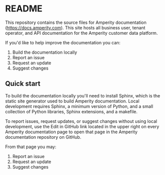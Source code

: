 # README

This repository contains the source files for Amperity documentation (https://docs.amperity.com). This site hosts all business user, tenant operator, and API documentation for the Amperity customer data platform.

If you'd like to help improve the documentation you can:

1. Build the documentation locally
1. Report an issue
1. Request an update
1. Suggest changes

## Quick start

To build the documentation locally you'll need to install Sphinx, which is the static site generator used to build Amperity documentation. Local development requires Sphinx, a minimum version of Python, and a small collection of Python libraries, Sphinx extensions, and a makefile.

To report issues, request updates, or suggest changes without using local development, use the Edit in GitHub link located in the upper right on every Amperity documentation page to open that page in the Amperity documentation repository on GitHub.

From that page you may:

1. Report an issue
1. Request an update
1. Suggest changes
